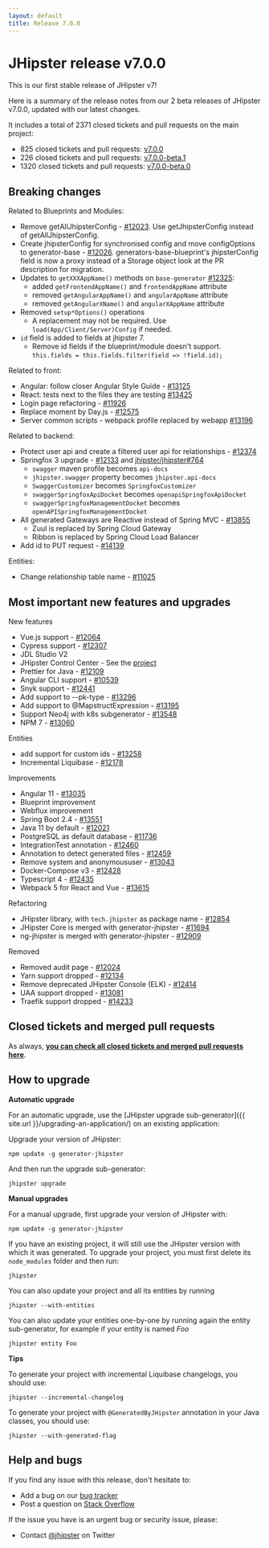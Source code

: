 ```yaml
---
layout: default
title: Release 7.0.0
---
```


JHipster release v7.0.0
==================

This is our first stable release of JHipster v7!

Here is a summary of the release notes from our 2 beta releases of JHipster v7.0.0, updated with our latest changes.

It includes a total of 2371 closed tickets and pull requests on the main project:

- 825 closed tickets and pull requests: [v7.0.0](https://github.com/jhipster/generator-jhipster/issues?q=is%3Aclosed+milestone%3A7.0.0)
- 226 closed tickets and pull requests: [v7.0.0-beta.1](https://github.com/jhipster/generator-jhipster/issues?q=is%3Aclosed+milestone%3A7.0.0-beta.1)
- 1320 closed tickets and pull requests: [v7.0.0-beta.0](https://github.com/jhipster/generator-jhipster/issues?q=is%3Aclosed+milestone%3A7.0.0-beta.0)

Breaking changes
------------

Related to Blueprints and Modules:
- Remove getAllJhipsterConfig - [#12023](https://github.com/jhipster/generator-jhipster/issues/12023). Use getJhipsterConfig instead of getAllJhipsterConfig.
- Create jhipsterConfig for synchronised config and move configOptions to generator-base - [#12026](https://github.com/jhipster/generator-jhipster/pull/12026). generators-base-blueprint's jhipsterConfig field is now a proxy instead of a Storage object look at the PR description for migration.
- Updates to `getXXXAppName()` methods on `base-generator` [#12325](https://github.com/jhipster/generator-jhipster/issues/12325):
  - added `getFrontendAppName()` and `frontendAppName` attribute
  - removed `getAngularAppName()` and `angularAppName` attribute
  - removed `getAngularXName()` and `angularXAppName` attribute
- Removed `setup*Options()` operations
  - A replacement may not be required. Use `load(App/Client/Server)Config` if needed.
- `id` field is added to fields at jhipster 7.
  - Remove id fields if the blueprint/module doesn't support. `this.fields = this.fields.filter(field => !field.id);`

Related to front:
- Angular: follow closer Angular Style Guide - [#13125](https://github.com/jhipster/generator-jhipster/issues/13125)
- React: tests next to the files they are testing [#13425](https://github.com/jhipster/generator-jhipster/issues/13425)
- Login page refactoring - [#11926](https://github.com/jhipster/generator-jhipster/pull/11926)
- Replace moment by Day.js - [#12575](https://github.com/jhipster/generator-jhipster/issues/12575)
- Server common scripts - webpack profile replaced by webapp [#13196](https://github.com/jhipster/generator-jhipster/pull/13196)

Related to backend:
- Protect user api and create a filtered user api for relationships - [#12374](https://github.com/jhipster/generator-jhipster/issues/12374)
- Springfox 3 upgrade - [#12133](https://github.com/jhipster/generator-jhipster/pull/12133) and [jhipster/jhipster#764](https://github.com/jhipster/jhipster/pull/764)
  - `swagger` maven profile becomes `api-docs`
  - `jhipster.swagger` property becomes `jhipster.api-docs`
  - `SwaggerCustomizer` becomes `SpringfoxCustomizer`
  - `swaggerSpringfoxApiDocket` becomes `openapiSpringfoxApiDocket`
  - `swaggerSpringfoxManagementDocket` becomes `openAPISpringfoxManagementDocket`
- All generated Gateways are Reactive instead of Spring MVC - [#13855](https://github.com/jhipster/generator-jhipster/issues/13855)
  - Zuul is replaced by Spring Cloud Gateway
  - Ribbon is replaced by Spring Cloud Load Balancer
- Add id to PUT request - [#14139](https://github.com/jhipster/generator-jhipster/issues/14139)

Entities:
- Change relationship table name - [#11025](https://github.com/jhipster/generator-jhipster/issues/11025)

Most important new features and upgrades
-------------

New features
- Vue.js support - [#12064](https://github.com/jhipster/generator-jhipster/pull/12064)
- Cypress support - [#12307](https://github.com/jhipster/generator-jhipster/pull/12307)
- JDL Studio V2
- JHipster Control Center - See the [project](https://github.com/jhipster/jhipster-control-center)
- Prettier for Java - [#12109](https://github.com/jhipster/generator-jhipster/issues/12109)
- Angular CLI support - [#10539](https://github.com/jhipster/generator-jhipster/issues/10539)
- Snyk support - [#12441](https://github.com/jhipster/generator-jhipster/issues/12441)
- Add support to --pk-type - [#13296](https://github.com/jhipster/generator-jhipster/issues/13296)
- Add support to @MapstructExpression - [#13195](https://github.com/jhipster/generator-jhipster/pull/13195)
- Support Neo4j with k8s subgenerator - [#13548](https://github.com/jhipster/generator-jhipster/pull/13548)
- NPM 7 - [#13060](https://github.com/jhipster/generator-jhipster/pull/13060)

Entities
- add support for custom ids - [#13258](https://github.com/jhipster/generator-jhipster/pull/13258)
- Incremental Liquibase - [#12178](https://github.com/jhipster/generator-jhipster/issues/12178)

Improvements
- Angular 11 - [#13035](https://github.com/jhipster/generator-jhipster/pull/13035)
- Blueprint improvement
- Webflux improvement
- Spring Boot 2.4 - [#13551](https://github.com/jhipster/generator-jhipster/pull/13551)
- Java 11 by default - [#12021](https://github.com/jhipster/generator-jhipster/pull/12021)
- PostgreSQL as default database - [#11736](https://github.com/jhipster/generator-jhipster/issues/11736)
- IntegrationTest annotation - [#12460](https://github.com/jhipster/generator-jhipster/issues/12460)
- Annotation to detect generated files - [#12459](https://github.com/jhipster/generator-jhipster/issues/12459)
- Remove system and anonymoususer - [#13043](https://github.com/jhipster/generator-jhipster/pull/13043)
- Docker-Compose v3 - [#12428](https://github.com/jhipster/generator-jhipster/issues/12428)
- Typescript 4 - [#12435](https://github.com/jhipster/generator-jhipster/pull/12435)
- Webpack 5 for React and Vue - [#13615](https://github.com/jhipster/generator-jhipster/pull/13615)

Refactoring
- JHipster library, with `tech.jhipster` as package name - [#12854](https://github.com/jhipster/generator-jhipster/issues/12854)
- JHipster Core is merged with generator-jhipster - [#11694](https://github.com/jhipster/generator-jhipster/pull/11694)
- ng-jhipster is merged with generator-jhipster - [#12909](https://github.com/jhipster/generator-jhipster/issues/12909)

Removed
- Removed audit page - [#12024](https://github.com/jhipster/generator-jhipster/pull/12024)
- Yarn support dropped - [#12134](https://github.com/jhipster/generator-jhipster/pull/12134)
- Remove deprecated JHipster Console (ELK) - [#12414](https://github.com/jhipster/generator-jhipster/pull/12414)
- UAA support dropped - [#13081](https://github.com/jhipster/generator-jhipster/issues/13081)
- Traefik support dropped - [#14233](https://github.com/jhipster/generator-jhipster/issues/14233)


Closed tickets and merged pull requests
------------
As always, __[you can check all closed tickets and merged pull requests here](https://github.com/jhipster/generator-jhipster/issues?q=is%3Aclosed+milestone%3A7.0.0)__.

How to upgrade
------------

**Automatic upgrade**

For an automatic upgrade, use the [JHipster upgrade sub-generator]({{ site.url }}/upgrading-an-application/) on an existing application:

Upgrade your version of JHipster:

```
npm update -g generator-jhipster
```

And then run the upgrade sub-generator:

```
jhipster upgrade
```

**Manual upgrades**

For a manual upgrade, first upgrade your version of JHipster with:

```
npm update -g generator-jhipster
```

If you have an existing project, it will still use the JHipster version with which it was generated.
To upgrade your project, you must first delete its `node_modules` folder and then run:

```
jhipster
```

You can also update your project and all its entities by running

```
jhipster --with-entities
```

You can also update your entities one-by-one by running again the entity sub-generator, for example if your entity is named _Foo_

```
jhipster entity Foo
```

**Tips**

To generate your project with incremental Liquibase changelogs, you should use:

```
jhipster --incremental-changelog
```

To generate your project with `@GeneratedByJHipster` annotation in your Java classes, you should use:

```
jhipster --with-generated-flag
```


Help and bugs
--------------

If you find any issue with this release, don't hesitate to:

- Add a bug on our [bug tracker](https://github.com/jhipster/generator-jhipster/issues?state=open)
- Post a question on [Stack Overflow](http://stackoverflow.com/tags/jhipster/info)

If the issue you have is an urgent bug or security issue, please:

- Contact [@jhipster](https://twitter.com/jhipster) on Twitter
